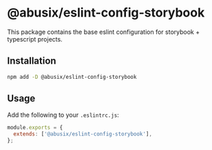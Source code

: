 # @abusix/eslint-config-storybook

This package contains the base eslint configuration for storybook + typescript projects.

## Installation

```sh
npm add -D @abusix/eslint-config-storybook
```

## Usage

Add the following to your `.eslintrc.js`:

```js
module.exports = {
  extends: ['@abusix/eslint-config-storybook'],
};
```